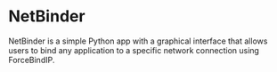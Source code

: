# NetBinder
NetBinder is a simple Python app with a graphical interface that allows users to bind any application to a specific network connection using ForceBindIP.
